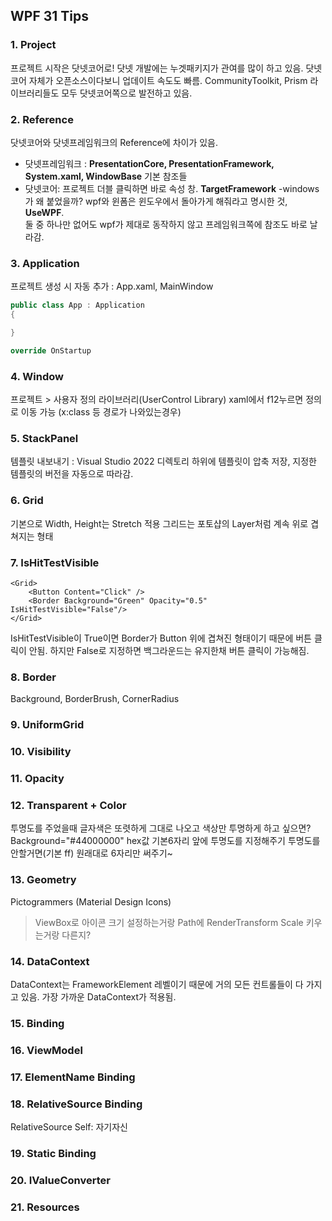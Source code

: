 ## WPF 31 Tips

### 1. Project
프로젝트 시작은 닷넷코어로!
닷넷 개발에는 누겟패키지가 관여를 많이 하고 있음.
닷넷코어 자체가 오픈소스이다보니 업데이트 속도도 빠름.
CommunityToolkit, Prism 라이브러리들도 모두 닷넷코어쪽으로 발전하고 있음.

### 2. Reference
닷넷코어와 닷넷프레임워크의 Reference에 차이가 있음.
- 닷넷프레임워크 : **PresentationCore, PresentationFramework, System.xaml, WindowBase** 기본 참조들
- 닷넷코어: 프로젝트 더블 클릭하면 바로 속성 창. **TargetFramework** -windows가 왜 붙었을까? wpf와 윈폼은 윈도우에서 돌아가게 해줘라고 명시한 것, **UseWPF**. <br>
둘 중 하나만 없어도 wpf가 제대로 동작하지 않고 프레임워크쪽에 참조도 바로 날라감.

### 3. Application
프로젝트 생성 시 자동 추가 : App.xaml, MainWindow

```csharp
public class App : Application
{

}

override OnStartup
```

### 4. Window
프로젝트 > 사용자 정의 라이브러리(UserControl Library)
xaml에서 f12누르면 정의로 이동 가능 (x:class 등 경로가 나와있는경우)

### 5. StackPanel
템플릿 내보내기 : Visual Studio 2022 디렉토리 하위에 템플릿이 압축 저장, 지정한 템플릿의 버전을 자동으로 따라감.

### 6. Grid
기본으로 Width, Height는 Stretch 적용
그리드는 포토샵의 Layer처럼 계속 위로 겹쳐지는 형태

### 7. IsHitTestVisible
```xaml
<Grid>
    <Button Content="Click" />
    <Border Background="Green" Opacity="0.5" IsHitTestVisible="False"/>
</Grid>
```
IsHitTestVisible이 True이면 Border가 Button 위에 겹쳐진 형태이기 때문에 버튼 클릭이 안됨. 하지만 False로 지정하면 백그라운드는 유지한채 버튼 클릭이 가능해짐.

### 8. Border
Background, BorderBrush, CornerRadius

### 9. UniformGrid

### 10. Visibility

### 11. Opacity

### 12. Transparent + Color
투명도를 주었을때 글자색은 또렷하게 그대로 나오고 색상만 투명하게 하고 싶으면?
Background="#44000000" hex값 기본6자리 앞에 투명도를 지정해주기
투명도를 안할거면(기본 ff) 원래대로 6자리만 써주기~

### 13. Geometry
Pictogrammers (Material Design Icons)
> ViewBox로 아이콘 크기 설정하는거랑 Path에 RenderTransform Scale 키우는거랑 다른지?

### 14. DataContext
DataContext는 FrameworkElement 레벨이기 때문에 거의 모든 컨트롤들이 다 가지고 있음.
가장 가까운 DataContext가 적용됨. 

### 15. Binding

### 16. ViewModel

### 17. ElementName Binding

### 18. RelativeSource Binding
RelativeSource Self: 자기자신

### 19. Static Binding

### 20. IValueConverter

### 21. Resources
